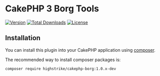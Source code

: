 # CakePHP 3 Borg Tools

[![Version](https://img.shields.io/packagist/v/highstrike/cakephp-borg.svg?style=flat-square)](https://packagist.org/packages/highstrike/cakephp-borg)
[![Total Downloads](https://img.shields.io/packagist/dt/highstrike/cakephp-borg.svg?style=flat-square)](https://packagist.org/packages/highstrike/cakephp-borg/stats)
[![License](https://img.shields.io/packagist/l/highstrike/cakephp-borg.svg?style=flat-square)](LICENSE.txt)

## Installation

You can install this plugin into your CakePHP application using [composer](http://getcomposer.org).

The recommended way to install composer packages is:

```
composer require highstrike/cakephp-borg:1.0.x-dev
```
